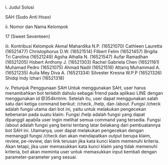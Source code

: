 i. Judul Solusi

SAH (Sudo Anti Hoax) 

ii. Nomor dan Nama Kelompok

17 (Sweet Seventeen)

iii. Kontribusi Kelompok
Akmal Mahardika N.P. (16521070)
Cathleen Lauretta (16521477)
Christophorus D.W. (16521514)
Filbert Felim (16521457)
Brigita Tri Carolina (16521249)
Agsha Athalla N. (16521547)
Aufar Ramadhan (16521205)
Hobert Anthony J. (16521303)
Rachel Gabriela Chen (16521161)
Muhamad Pedro (16521075)
Ahmad Nadil (16521516)
Attariq Muhammad A. (16521235)
Aulia Mey Diva A. (16521334)
Silvester Kresna W.P.P (16521326)
Shidqi Indy Izhari (16521318) 

iv. Petunjuk Penggunaan SAH
Untuk menggunakan SAH, user harus menambahkan bot terlebih dahulu sebagai friend pada
aplikasi LINE dengan menggunakan id @354kntnm. Setelah itu, user dapat menggunakan
salah satu dari ketiga command berikut: /check, /help, dan /about.
Fungsi /check adalah fungsi utama dari bot ini, yaitu untuk melakukan pengecekan kebenaran
pada suatu klaim.
Fungsi /help adalah fungsi yang dapat dipanggil apabila user ingin melihat semua command
yang tersedia.
Fungsi /about adalah fungsi yang berisi tentang latar belakang dari pembuatannya
bot SAH ini.
Utamanya, user dapat melakukan pengecekan dengan memanggil fungsi /check dan akan mendapatkan
output berupa klaim, review, pe-review, dan link terusan jika kata kunci klaim memenuhi kriteria.
Akan tetapi, jika user memasukkan kata kunci klaim yang tidak memenuhi kriteria, bot akan meminta user
untuk memasukkan input kembali dengan parameter-parameter yang sesuai.
